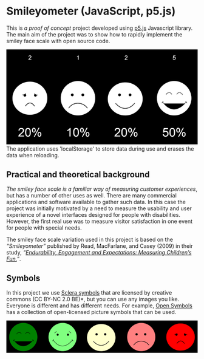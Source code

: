 # Smileyometer (JavaScript, p5.js)

This is *a proof of concept* project developed using [p5.js](http://p5js.org/) Javascript library. The main aim of the project was to show how to rapidly implement the smiley face scale with open source code.

<img src="screenshot1.png" alt="Screenshot 1">
The application uses ‛localStorage‛ to store data during use and erases the data when reloading.

## Practical and theoretical background
*The smiley face scale is a familiar way of measuring customer experiences*, but has a number of other uses as well. There are many commercial applications and software available to gather such data. In this case the project was initially motivated by a need to measure the usability and user experience of a novel interfaces designed for people with disabilities. However, the first real use was to measure visitor satisfaction in one event for people with special needs. 

The smiley face scale variation used in this project is based on the *“Smileyometer”* published by Read, MacFarlane, and Casey (2009) in their study, 
*“[Endurability, Engagement and Expectations: Measuring Children’s Fun.](https://www.researchgate.net/publication/228870976_Endurability_Engagement_and_Expectations_Measuring_Childrenaposs_Fun)”*.

## Symbols
In this project we use [Sclera symbols](https://www.sclera.be) that are licensed by creative commons (CC BY-NC 2.0 BE)*, but you can use any images you like. Everyone is different and has different needs. For example, [Open Symbols](https://www.opensymbols.org/) has a collection of open-licensed picture symbols that can be used.

<img src="screenshot2.png" alt="Screenshot 2">